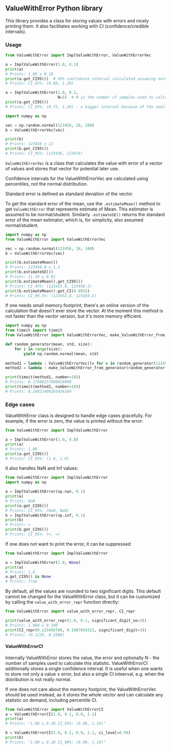 ## ValueWithError Python library

This library provides a class for storing values with errors and nicely printing them. It also facilitates working with CI (confidence/credible intervals).

### Usage

```python
from ValueWithError import ImplValueWithError, ValueWithErrorVec

a = ImplValueWithError(1.0, 0.1)
print(a)
# Prints: 1.00 ± 0.10
print(a.get_CI95())  # 95% confidence interval calculated assuming normal distribution. 
# Prints: CI_95%: (0.80, 1.20)

a = ImplValueWithError(1.0, 0.1,
                       N=5)  # N is the number of samples used to calculate the value. It is used by the CI calculation.
print(a.get_CI95())
# Prints: CI_95%: (0.72, 1.28) - a bigger interval because of the smaller N

import numpy as np

vec = np.random.normal(123456, 10, 100)
b = ValueWithErrorVec(vec)

print(b)
# Prints: 123456 ± 11
print(b.get_CI95())
# Prints: CI_95%: (123436, 123476)
```

`ValueWithErrorVec` is a class that calculates the value with error of a vector of values and stores that vector for potential later use.  

Confidence intervals for the ValueWithErrorVec are calculated using percentiles, not the normal distribution.

Standard error is defined as standard deviation of the vector.

To get the standard error of the mean, use the `.estimateMean()` method to get `ValueWithError` that represents estimate of Mean. 
This estimator is assumed to be normal/student.
Similarly `.estimateSE()` returns the standard error of the mean estimator, which is, for simplicity, also assumed normal/student.




```python
import numpy as np
from ValueWithError import ValueWithErrorVec

vec = np.random.normal(123456, 10, 100)
b = ValueWithErrorVec(vec)

print(b.estimateMean())
# Prints: 123456.0 ± 1.1
print(b.estimateSE())
# Prints: 11.39 ± 0.81
print(b.estimateMean().get_CI95())
# Prints: CI_95%: (123453.8, 123458.2)
print(b.estimateMean().get_CI(0.995))
# Prints: CI_99.5%: (123452.8, 123459.2)

```

If one needs small memory footprint, there's an online version of the calculation that doesn't ever store the vector. At the moment this method is not faster than the vector version, but it's more memory efficient.

```python
import numpy as np
from timeit import timeit
from ValueWithError import ValueWithErrorVec, make_ValueWithError_from_generator

def random_generator(mean, std, size):
    for i in range(size):
        yield np.random.normal(mean, std)
        
method1 = lambda : ValueWithErrorVec([v for v in random_generator(123456, 10, 10000)], estimate_mean=True)
method2 = lambda : make_ValueWithError_from_generator(random_generator(123456, 10, 10000), estimate_mean=True)

print(timeit(method1, number=10))
# Prints: 0.17308157600928098
print(timeit(method2, number=10))
# Prints: 0.16921406201436184
```

### Edge cases

ValueWithError class is designed to handle edge cases gracefully. For example, if the error is zero, the value is printed without the error:

```python
from ValueWithError import ImplValueWithError

a = ImplValueWithError(1.0, 0.0)
print(a)
# Prints: 1.00
print(a.get_CI95())
# Prints: CI_95%: (1.0, 1.0)
```

It also handles NaN and Inf values:

```python
from ValueWithError import ImplValueWithError
import numpy as np

a = ImplValueWithError(np.nan, 0.1)
print(a)
# Prints: NaN
print(a.get_CI95())
# Prints: CI_95%: (NaN, NaN)
b = ImplValueWithError(np.inf, 0.1)
print(b)
# Prints: ∞
print(b.get_CI95())
# Prints: CI_95%: (∞, ∞)
```

If one does not want to print the error, it can be suppressed:

```python
from ValueWithError import ImplValueWithError

a = ImplValueWithError(1.0, None)
print(a)
# Prints: 1.0
a.get_CI95() is None
# Prints: True
```

By default, all the values are rounded to two significant digits. This default cannot be changed for the ValueWithError class, but it can be customized by calling the `value_with_error_repr` function directly:

```python
from ValueWithError import value_with_error_repr, CI_repr

print(value_with_error_repr(1.0, 0.1, significant_digit_se=3))
# Prints: 1.000 ± 0.100
print(CI_repr(0.123456789, 0.1987654321, significant_digit=3))
# Prints: (0.1235, 0.1988)
```

#### ValueWithErrorCI

Internally ValueWithError stores the value, the error and optionally N - the number of samples used to calculate this statistic. ValueWithErrorCI additionally stores a single confidence interval. It is useful when one wants to store not only a value ± error, but also a single CI inteerval, e.g. when the distribution is not really normal. 

If one does not care about the memory footprint, the ValueWithErrorVec should be used instead, as it stores the whole vector and can calculate any statistic on demand, including percentile CI.

```python
from ValueWithError import ValueWithErrorCI
a = ValueWithErrorCI(1.0, 0.1, 0.9, 1.1)
print(a)
# Prints: "1.00 ± 0.10 CI_95%: (0.90, 1.10)"

b = ValueWithErrorCI(1.0, 0.1, 0.9, 1.1, ci_level=0.99)
print(b)
# Prints: "1.00 ± 0.10 CI_99%: (0.90, 1.10)"
```

